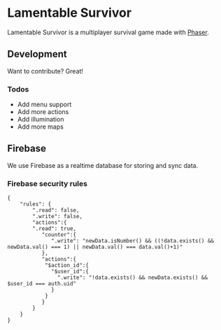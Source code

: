 # Lamentable Survivor

Lamentable Survivor is a multiplayer survival game made with [Phaser](http://phaser.io/).


## Development

Want to contribute? Great!

### Todos

 - Add menu support
 - Add more actions
 - Add illumination
 - Add more maps


## Firebase

We use Firebase as a realtime database for storing and sync data.

### Firebase security rules
```
{
    "rules": {
        ".read": false,
        ".write": false,
        "actions":{
        ".read": true,
           "counter":{
              ".write": "newData.isNumber() && ((!data.exists() && newData.val() === 1) || newData.val() === data.val()+1)"
           },
           "actions":{
            "$action_id":{
              "$user_id":{
                ".write": "!data.exists() && newData.exists() && $user_id === auth.uid"
              }
            }
           }
        }
    }
}
```